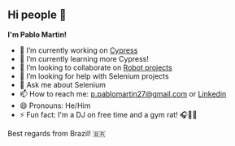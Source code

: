 ## Hi people 👋

<b>I'm Pablo Martin!</b>

- 🔭 I’m currently working on [Cypress](https://www.cypress.io/)
- 🌱 I’m currently learning more Cypress!
- 👯 I’m looking to collaborate on [Robot projects](https://robotframework.org/)
- 🤔 I’m looking for help with Selenium projects
- 💬 Ask me about Selenium
- 📫 How to reach me: p.pablomartin27@gmail.com or [Linkedin](https://www.linkedin.com/in/pabllomartin/)
- 😄 Pronouns: He/Him
- ⚡ Fun fact: I'm a DJ on free time and a gym rat! 🎧🐀💪

Best regards from Brazil! 🇧🇷
